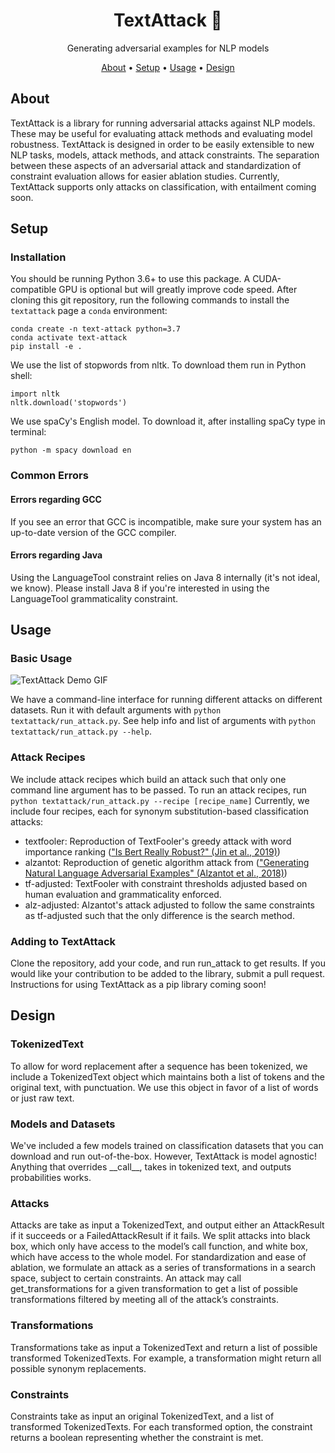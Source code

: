 <h1 align="center">TextAttack 🐙</h1>

<p align="center">Generating adversarial examples for NLP models</p>

<p align="center">
  <a href="#about">About</a> •
  <a href="#setup">Setup</a> •
  <a href="#usage">Usage</a> •
  <a href="#design">Design</a> 
  
</p>

## About

TextAttack is a library for running adversarial attacks against NLP models. These may be useful for evaluating attack methods and evaluating model robustness. TextAttack is designed in order to be easily extensible to new NLP tasks, models, attack methods, and attack constraints. The separation between these aspects of an adversarial attack and standardization of constraint evaluation allows for easier ablation studies. Currently, TextAttack supports only attacks on classification, with entailment coming soon.

## Setup

### Installation

You should be running Python 3.6+ to use this package. A CUDA-compatible GPU is optional but will greatly improve code speed. After cloning this git repository, run the following commands to install the `textattack` page a `conda` environment:

```
conda create -n text-attack python=3.7
conda activate text-attack
pip install -e .
```

We use the list of stopwords from nltk. To download them run in Python shell:

```
import nltk
nltk.download('stopwords')
```

We use spaCy's English model. To download it, after installing spaCy type in terminal:

```
python -m spacy download en
```

### Common Errors

#### Errors regarding GCC
If you see an error that GCC is incompatible, make sure your system has an up-to-date version of the GCC compiler.

#### Errors regarding Java
Using the LanguageTool constraint relies on Java 8 internally (it's not ideal, we know). Please install Java 8 if you're interested in using the LanguageTool grammaticality constraint.

## Usage

### Basic Usage

![TextAttack Demo GIF](https://github.com/UVA-MachineLearningBioinformatics/TextAttack/blob/master/text_attack_demo.gif?raw=true)

We have a command-line interface for running different attacks on different datasets. Run it with default arguments with `python textattack/run_attack.py`. See help info and list of arguments with `python textattack/run_attack.py --help`.

### Attack Recipes

We include attack recipes which build an attack such that only one command line argument has to be passed. To run an attack recipes, run `python textattack/run_attack.py --recipe [recipe_name]`
Currently, we include four recipes, each for synonym substitution-based classification attacks:
- textfooler: Reproduction of TextFooler's greedy attack with word importance ranking (["Is Bert Really Robust?" (Jin et al., 2019)](https://arxiv.org/abs/1907.11932))
- alzantot: Reproduction of genetic algorithm attack from (["Generating Natural Language Adversarial Examples" (Alzantot et al., 2018)](https://arxiv.org/abs/1804.07998))
- tf-adjusted: TextFooler with constraint thresholds adjusted based on human evaluation and grammaticality enforced.
- alz-adjusted: Alzantot's attack adjusted to follow the same constraints as tf-adjusted such that the only difference is the search method.

### Adding to TextAttack

Clone the repository, add your code, and run run\_attack to get results. If you would like your contribution to be added to the library, submit a pull request. Instructions for using TextAttack as a pip library coming soon!

## Design

### TokenizedText

To allow for word replacement after a sequence has been tokenized, we include a TokenizedText object which maintains both a list of tokens and the original text, with punctuation. We use this object in favor of a list of words or just raw text.

### Models and Datasets

We've included a few models trained on classification datasets that you can download and run out-of-the-box. However, TextAttack is model agnostic! Anything that overrides \_\_call\_\_, takes in tokenized text, and outputs probabilities works. 

### Attacks

Attacks are take as input a TokenizedText, and output either an AttackResult if it succeeds or a FailedAttackResult if it fails. We split attacks into black box, which only have access to the model’s call function, and white box, which have access to the whole model. For standardization and ease of ablation, we formulate an attack as a series of transformations in a search space, subject to certain constraints. An attack may call get\_transformations for a given transformation to get a list of possible transformations filtered by meeting all of the attack’s constraints.

### Transformations

Transformations take as input a TokenizedText and return a list of possible transformed TokenizedTexts. For example, a transformation might return all possible synonym replacements.

### Constraints

Constraints take as input an original TokenizedText, and a list of transformed TokenizedTexts. For each transformed option, the constraint returns a boolean representing whether the constraint is met.
